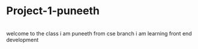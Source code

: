 # Project-1-puneeth
<br>
welcome to the class 
i am puneeth from cse branch i am learning front end development 

